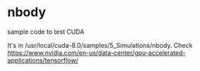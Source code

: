 # nbody
sample code to test CUDA

It's in  /usr/local/cuda-8.0/samples/5_Simulations/nbody.
Check https://www.nvidia.com/en-us/data-center/gpu-accelerated-applications/tensorflow/


